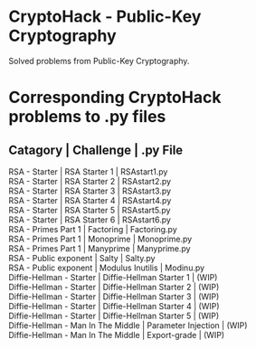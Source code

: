 # CryptoHack - Public-Key Cryptography
Solved problems from Public-Key Cryptography.

# Corresponding CryptoHack problems to .py files
## Catagory | Challenge | .py File <br>
RSA - Starter | RSA Starter 1 | RSAstart1.py<br>
RSA - Starter | RSA Starter 2 | RSAstart2.py<br>
RSA - Starter | RSA Starter 3 | RSAstart3.py<br>
RSA - Starter | RSA Starter 4 | RSAstart4.py<br>
RSA - Starter | RSA Starter 5 | RSAstart5.py<br>
RSA - Starter | RSA Starter 6 | RSAstart6.py<br>
RSA - Primes Part 1 | Factoring | Factoring.py<br>
RSA - Primes Part 1 | Monoprime | Monoprime.py<br>
RSA - Primes Part 1 | Manyprime | Manyprime.py<br>
RSA - Public exponent | Salty | Salty.py<br>
RSA - Public exponent | Modulus Inutilis | Modinu.py<br>
Diffie-Hellman - Starter | Diffie-Hellman Starter 1 | (WIP)<br>
Diffie-Hellman - Starter | Diffie-Hellman Starter 2 | (WIP)<br>
Diffie-Hellman - Starter | Diffie-Hellman Starter 3 | (WIP)<br>
Diffie-Hellman - Starter | Diffie-Hellman Starter 4 | (WIP)<br>
Diffie-Hellman - Starter | Diffie-Hellman Starter 5 | (WIP)<br>
Diffie-Hellman - Man In The Middle | Parameter Injection | (WIP)<br>
Diffie-Hellman - Man In The Middle | Export-grade | (WIP)<br>

